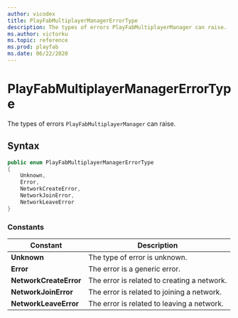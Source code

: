 ```yaml
---
author: vicodex
title: PlayFabMultiplayerManagerErrorType
description: The types of errors PlayFabMultiplayerManager can raise.
ms.author: victorku
ms.topic: reference
ms.prod: playfab
ms.date: 06/22/2020
---
```


# PlayFabMultiplayerManagerErrorType

The types of errors `PlayFabMultiplayerManager` can raise.

## Syntax

```csharp
public enum PlayFabMultiplayerManagerErrorType
{
    Unknown,
    Error,
    NetworkCreateError,
    NetworkJoinError,
    NetworkLeaveError
}
```

### Constants

| **Constant** | **Description** |
| --- | --- |
| **Unknown** | The type of error is unknown. |
| **Error** | The error is a generic error. |
| **NetworkCreateError** | The error is related to creating a network. |
| **NetworkJoinError** | The error is related to joining a network. |
| **NetworkLeaveError** | The error is related to leaving a network. |